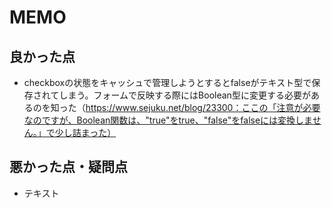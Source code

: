 # MEMO

## 良かった点
- checkboxの状態をキャッシュで管理しようとするとfalseがテキスト型で保存されてしまう。フォームで反映する際にはBoolean型に変更する必要があるのを知った（https://www.sejuku.net/blog/23300：ここの「注意が必要なのですが、Boolean関数は、"true"をtrue、"false"をfalseには変換しません。」で少し詰まった）

## 悪かった点・疑問点
- テキスト
